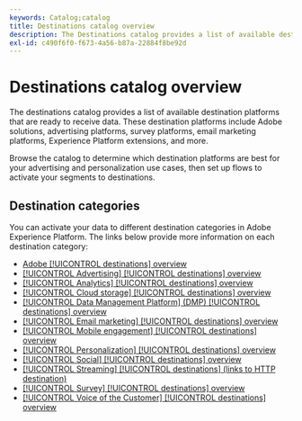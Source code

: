 ```yaml
---
keywords: Catalog;catalog
title: Destinations catalog overview
description: The Destinations catalog provides a list of available destinations that are ready to receive data. These destinations include Adobe solutions, advertising platforms, survey platforms, email marketing platforms, and more.
exl-id: c490f6f0-f673-4a56-b87a-22884f8be92d
---
```

# Destinations catalog overview

The destinations catalog provides a list of available destination platforms that are ready to receive data. These destination platforms include Adobe solutions, advertising platforms, survey platforms, email marketing platforms, Experience Platform extensions, and more. 

Browse the catalog to determine which destination platforms are best for your advertising and personalization use cases, then set up flows to activate your segments to destinations.

<div id="recs-overview-body-1"></div>
<div id="recs-overview-body-2"></div>
<div id="recs-overview-body-3"></div>
<div id="recs-overview-body-4"></div>
<div id="recs-overview-body-5"></div>
<div id="recs-overview-body-6"></div>

## Destination categories

You can activate your data to different destination categories in Adobe Experience Platform. The links below provide more information on each destination category:

- [Adobe [!UICONTROL destinations] overview](adobe/overview.md)
- [[!UICONTROL Advertising] [!UICONTROL destinations] overview](advertising/overview.md)
- [[!UICONTROL Analytics] [!UICONTROL destinations] overview](analytics/overview.md)
- [[!UICONTROL Cloud storage] [!UICONTROL destinations] overview](cloud-storage/overview.md)
- [[!UICONTROL Data Management Platform] (DMP) [!UICONTROL destinations] overview](data-management/overview.md)
- [[!UICONTROL Email marketing] [!UICONTROL destinations] overview](email-marketing/overview.md)
- [[!UICONTROL Mobile engagement] [!UICONTROL destinations] overview](mobile-engagement/overview.md)
- [[!UICONTROL Personalization] [!UICONTROL destinations] overview](personalization/overview.md)
- [[!UICONTROL Social] [!UICONTROL destinations] overview](social/overview.md)
- [[!UICONTROL Streaming] [!UICONTROL destinations] (links to HTTP destination)](streaming/http-destination.md)
- [[!UICONTROL Survey] [!UICONTROL destinations] overview](survey/overview.md)
- [[!UICONTROL Voice of the Customer] [!UICONTROL destinations] overview](voice/overview.md)
